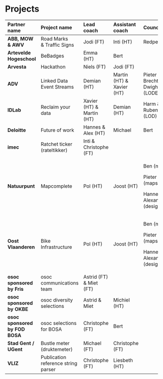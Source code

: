 # Projects

<table>
  <thead>
    <tr>
      <th style="text-align:left">Partner name</th>
      <th style="text-align:left">Project name</th>
      <th style="text-align:left">Lead coach</th>
      <th style="text-align:left">Assistant coach</th>
      <th style="text-align:left">Councillors</th>
    </tr>
  </thead>
  <tbody>
    <tr>
      <td style="text-align:left"><b>ABB, MOW &amp; AWV</b>
      </td>
      <td style="text-align:left">Road Marks
        <br />&amp; Traffic Signs</td>
      <td style="text-align:left">Jodi (FT)</td>
      <td style="text-align:left">Inti (HT)</td>
      <td style="text-align:left">Redpencil</td>
    </tr>
    <tr>
      <td style="text-align:left"><b>Artevelde Hogeschool</b>
      </td>
      <td style="text-align:left">BeBadges</td>
      <td style="text-align:left">Emma (HT)</td>
      <td style="text-align:left">Bert</td>
      <td style="text-align:left"></td>
    </tr>
    <tr>
      <td style="text-align:left"><b>Arvesta</b>
      </td>
      <td style="text-align:left">Hackathon</td>
      <td style="text-align:left">Niels (FT)</td>
      <td style="text-align:left">Jodi (FT)</td>
      <td style="text-align:left"></td>
    </tr>
    <tr>
      <td style="text-align:left"><b>ADV</b>
      </td>
      <td style="text-align:left">Linked Data
        <br />Event Streams</td>
      <td style="text-align:left">Demian (HT)</td>
      <td style="text-align:left">Martin (HT) &amp; Xavier (HT)</td>
      <td style="text-align:left">Pieter C + Brecht + Dwight (LODES)</td>
    </tr>
    <tr>
      <td style="text-align:left"><b>IDLab</b>
      </td>
      <td style="text-align:left">Reclaim your data</td>
      <td style="text-align:left">Xavier (HT) &amp; Martin (HT)</td>
      <td style="text-align:left">Demian (HT)</td>
      <td style="text-align:left">Harm &amp; Ruben (LOD)</td>
    </tr>
    <tr>
      <td style="text-align:left"><b>Deloitte</b>
      </td>
      <td style="text-align:left">Future of work</td>
      <td style="text-align:left">Hannes &amp; Alex (HT)</td>
      <td style="text-align:left">Michael</td>
      <td style="text-align:left">Bert</td>
    </tr>
    <tr>
      <td style="text-align:left"><b>imec</b>
      </td>
      <td style="text-align:left">Ratchet ticker (rateltikker)</td>
      <td style="text-align:left">Inti &amp; Christophe (FT)</td>
      <td style="text-align:left"></td>
      <td style="text-align:left"></td>
    </tr>
    <tr>
      <td style="text-align:left"><b>Natuurpunt</b>
      </td>
      <td style="text-align:left">Mapcomplete</td>
      <td style="text-align:left">Pol (HT)</td>
      <td style="text-align:left">Joost (HT)</td>
      <td style="text-align:left">
        <p>Ben (maps)</p>
        <p>Pieter VDV (maps)</p>
        <p>Hannes &amp; Alexander (design)</p>
      </td>
    </tr>
    <tr>
      <td style="text-align:left"><b>Oost Vlaanderen</b>
      </td>
      <td style="text-align:left">Bike Infrastructure</td>
      <td style="text-align:left">Pol (HT)</td>
      <td style="text-align:left">Joost (HT)</td>
      <td style="text-align:left">
        <p>Ben (maps)</p>
        <p>Pieter VDV (maps)</p>
        <p>Hannes &amp; Alexander (design)</p>
      </td>
    </tr>
    <tr>
      <td style="text-align:left"><b>osoc sponsored<br />by Fris</b>
      </td>
      <td style="text-align:left">osoc communications team</td>
      <td style="text-align:left">Astrid (FT) &amp; Miet (FT)</td>
      <td style="text-align:left"></td>
      <td style="text-align:left"></td>
    </tr>
    <tr>
      <td style="text-align:left"><b>osoc sponsored<br />by OKBE</b>
      </td>
      <td style="text-align:left">osoc diversity selections</td>
      <td style="text-align:left">Astrid &amp; Miet</td>
      <td style="text-align:left">Michiel (HT)</td>
      <td style="text-align:left"></td>
    </tr>
    <tr>
      <td style="text-align:left"><b>osoc sponsored by FOD BOSA</b>
      </td>
      <td style="text-align:left">osoc selections for BOSA</td>
      <td style="text-align:left">Christophe (FT)</td>
      <td style="text-align:left">Bert</td>
      <td style="text-align:left"></td>
    </tr>
    <tr>
      <td style="text-align:left"><b>Stad Gent / UGent</b>
      </td>
      <td style="text-align:left">Bustle meter
        <br />(druktemeter)</td>
      <td style="text-align:left">Michael (FT)</td>
      <td style="text-align:left">Christophe (FT)</td>
      <td style="text-align:left"></td>
    </tr>
    <tr>
      <td style="text-align:left"><b>VLIZ</b>
      </td>
      <td style="text-align:left">Publication reference string parser</td>
      <td style="text-align:left">Christophe (FT)</td>
      <td style="text-align:left">Liesbeth (HT)</td>
      <td style="text-align:left"></td>
    </tr>
  </tbody>
</table>

